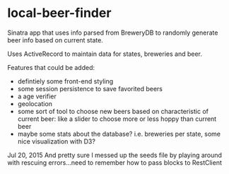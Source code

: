 # local-beer-finder

Sinatra app that uses info parsed from BreweryDB to randomly generate beer info based on current state.

Uses ActiveRecord to maintain data for states, breweries and beer.

Features that could be added: 
- defintiely some front-end styling
- some session persistence to save favorited beers 
- a age verifier
- geolocation
- some sort of tool to choose new beers based on characteristic of current beer: like a slider to choose more or less hoppy than current beer
- maybe some stats about the database? i.e. breweries per state, some nice visualization with D3?

Jul 20, 2015
And pretty sure I messed up the seeds file by playing around with rescuing errors...need to remember how to pass blocks to RestClient
